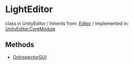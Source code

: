 # LightEditor
class in UnityEditor
 / Inherits from: <a href="https://docs.unity3d.com/6000.0/Documentation/ScriptReference/Editor.html">Editor</a> / Implemented in: <a href="https://docs.unity3d.com/6000.0/Documentation/ScriptReference/UnityEditor.CoreModule.html">UnityEditor.CoreModule</a>

## Methods
- <a href="https://docs.unity3d.com/6000.0/Documentation/ScriptReference/LightEditor.OnInspectorGUI.html">OnInspectorGUI</a>
